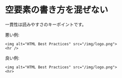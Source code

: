 # 空要素の書き方を混ぜない

一貫性は読みやすさのキーポイントです。

悪い例:

    <img alt="HTML Best Practices" src="/img/logo.png">
    <hr />

良い例:

    <img alt="HTML Best Practices" src="/img/logo.png">
    <hr>
